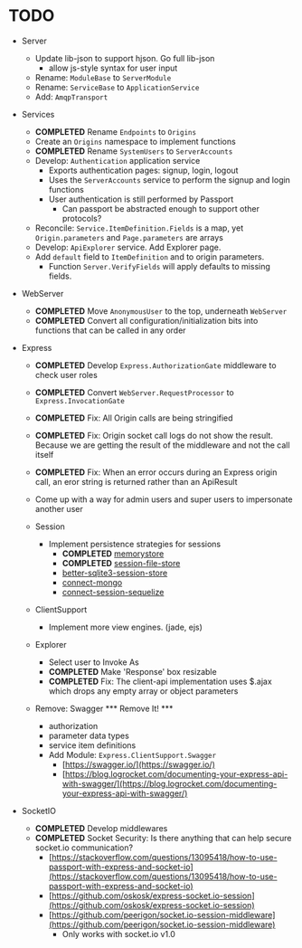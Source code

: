 
# TODO

- Server
	- Update lib-json to support hjson. Go full lib-json
		- allow js-style syntax for user input
	- Rename: `ModuleBase` to `ServerModule`
	- Rename: `ServiceBase` to `ApplicationService`
	- Add: `AmqpTransport`

- Services
	- **COMPLETED** Rename `Endpoints` to `Origins`
	- Create an `Origins` namespace to implement functions
	- **COMPLETED** Rename `SystemUsers` to `ServerAccounts`
	- Develop: `Authentication` application service
		- Exports authentication pages: signup, login, logout
		- Uses the `ServerAccounts` service to perform the signup and login functions
		- User authentication is still performed by Passport
			- Can passport be abstracted enough to support other protocols?
	- Reconcile: `Service.ItemDefinition.Fields` is a map, yet `Origin.parameters` and `Page.parameters` are arrays
	- Develop: `ApiExplorer` service. Add Explorer page.
	- Add `default` field to `ItemDefinition` and to origin parameters.
		- Function `Server.VerifyFields` will apply defaults to missing fields.

- WebServer
	- **COMPLETED** Move `AnonymousUser` to the top, underneath `WebServer`
	- **COMPLETED** Convert all configuration/initialization bits into functions that can be called in any order

- Express
	- **COMPLETED** Develop `Express.AuthorizationGate` middleware to check user roles
	- **COMPLETED** Convert `WebServer.RequestProcessor` to `Express.InvocationGate`
	- **COMPLETED** Fix: All Origin calls are being stringified
	- **COMPLETED** Fix: Origin socket call logs do not show the result. Because we are getting the result of the middleware and not the call itself
	- **COMPLETED** Fix: When an error occurs during an Express origin call, an eror string is returned rather than an ApiResult
	- Come up with a way for admin users and super users to impersonate another user

	- Session
		- Implement persistence strategies for sessions
			- **COMPLETED** [memorystore](https://www.npmjs.com/package/memorystore)
			- **COMPLETED** [session-file-store](https://www.npmjs.com/package/session-file-store)
			- [better-sqlite3-session-store](https://www.npmjs.com/package/better-sqlite3-session-store)
			- [connect-mongo](https://www.npmjs.com/package/connect-mongo)
			- [connect-session-sequelize](https://www.npmjs.com/package/connect-session-sequelize)

	- ClientSupport
		- Implement more view engines. (jade, ejs)

	- Explorer
		- Select user to Invoke As
		- **COMPLETED** Make 'Response' box resizable
		- **COMPLETED** Fix: The client-api implementation uses $.ajax which drops any empty array or object parameters

	- Remove: Swagger *** Remove It! ***
		- authorization
		- parameter data types
		- service item definitions
		- Add Module: `Express.ClientSupport.Swagger`
			- [https://swagger.io/](https://swagger.io/)
			- [https://blog.logrocket.com/documenting-your-express-api-with-swagger/](https://blog.logrocket.com/documenting-your-express-api-with-swagger/)

- SocketIO
	- **COMPLETED** Develop middlewares
	- **COMPLETED** Socket Security: Is there anything that can help secure socket.io communication?
		- [https://stackoverflow.com/questions/13095418/how-to-use-passport-with-express-and-socket-io](https://stackoverflow.com/questions/13095418/how-to-use-passport-with-express-and-socket-io)
		- [https://github.com/oskosk/express-socket.io-session](https://github.com/oskosk/express-socket.io-session)
		- [https://github.com/peerigon/socket.io-session-middleware](https://github.com/peerigon/socket.io-session-middleware)
			- Only works with socket.io v1.0

